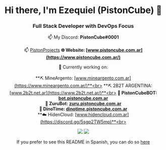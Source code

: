 <div align="center">

# Hi there, I'm Ezequiel (PistonCube) :wave:
### Full Stack Developer with DevOps Focus
:mailbox: My Discord: **PistonCube#0001**<br /><br/>
:mailbox: [PistonProjects](https://discordapp.com/invite/283JBXufXm)
**:globe_with_meridians: Website: [www.pistoncube.com.ar](https://www.pistoncube.com.ar/)**

:telescope: Currently working on:<br /><br />
**:pick: MineArgento: [www.mineargento.com.ar](https://www.mineargento.com.ar/)**<br>
**:pick: 2B2T ARGENTINA: [www.2b2t.net.ar](https://www.2b2t.net.ar/)**<br>
**:robot: PistonCubeBOT: [bot.pistoncube.com.ar](https://bot.pistoncube.com.ar/)**<br>
**:robot: ZuruBot: [zuru.pistoncube.com.ar](https://zuru.pistoncube.com.ar/)** <br>
**:robot: DinoTime: [dinotime.pistoncube.com.ar](https://dinotime.pistoncube.com.ar/)**<br>
**☁️ HidenCloud: [www.hidencloud.com.ar](https://discord.gg/5sgp2TW5mp)**<br>

<img src="https://github-readme-stats.vercel.app/api?username=PistonCube&show_icons=true&text_color=00ff00&icon_color=008000&theme=dark">
<img src="https://github-readme-stats.vercel.app/api/top-langs/?username=PistonCube&layout=compact&text_color=00ff00&icon_color=008000&theme=dark">

If you prefer to see this README in Spanish, you can do so [here](https://github.com/PistonCube/PistonCube/blob/main/LEEME.md)
</div>

